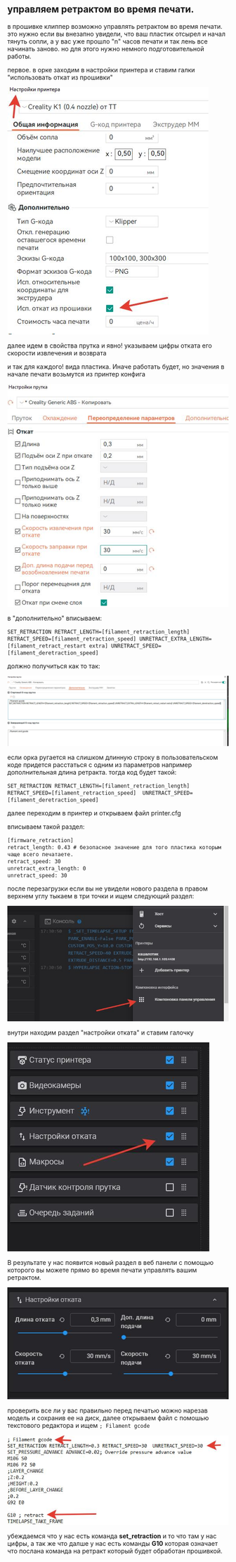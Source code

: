 <h2> управляем ретрактом во время печати.</h2>

в прошивке клиппер возможно управлять ретрактом во время печати. это нужно если вы внезапно увидели, что ваш пластик отсырел и начал тянуть сопли,  а у вас уже прошло "n" часов печати и так лень все начинать заново. но для этого нужно немного подготовительной работы. 

первое. в орке заходим в настройки принтера и ставим галки "использовать откат из прошивки" 

![](orca1.jpg)

далее идем в свойства прутка и явно! указываем цифры отката его скорости извлечения и возврата 

и так для каждого! вида пластика. Иначе работать будет, но значения в начале печати возьмутся из принтер конфига

![](orca2.jpg)

в "дополнительно" вписываем:

```
SET_RETRACTION RETRACT_LENGTH=[filament_retraction_length] RETRACT_SPEED=[filament_retraction_speed] UNRETRACT_EXTRA_LENGTH=[filament_retract_restart extra] UNRETRACT_SPEED=[filament_deretraction_speed]
```
должно получиться как то так:

![](orca3.jpg)

если орка ругается на слишком длинную строку в пользовательском коде придется расстаться с одним из параметров например дополнительная длина ретракта. тогда код будет такой:

```
SET_RETRACTION RETRACT_LENGTH=[filament_retraction_length] RETRACT_SPEED=[filament_retraction_speed]  UNRETRACT_SPEED=[filament_deretraction_speed]
```


далее переходим в принтер и открываем файл printer.cfg

вписываем такой раздел:

```
[firmware_retraction]
retract_length: 0.43 # безопасное значение для того пластика которым чаще всего печатаете.
retract_speed: 30
unretract_extra_length: 0
unretract_speed: 30

```
после перезагрузки если вы не увидели нового раздела в правом верхнем углу тыкаем в три точки и ищем следующий раздел:

![](fluid1.jpg)

внутри находим раздел "настройки отката" и ставим галочку

![](fluid2.jpg)

В результате у нас появится новый раздел в веб панели с помощью которого вы можете прямо во время печати управлять вашим ретрактом. 

![](fluid3.jpg)

проверить все ли у вас правильно перед печатью можно нарезав модель и сохранив ее на диск, далее открываем файл с помошью текстового редактора и ищем `; Filament gcode` 

![](test1.jpg)

убеждаемся что у нас есть команда **set_retraction** и то что там у нас цифры, а так же что далше у нас есть команды **G10**  которая означает что послана команда на ретракт который будет обработан прошивкой. 